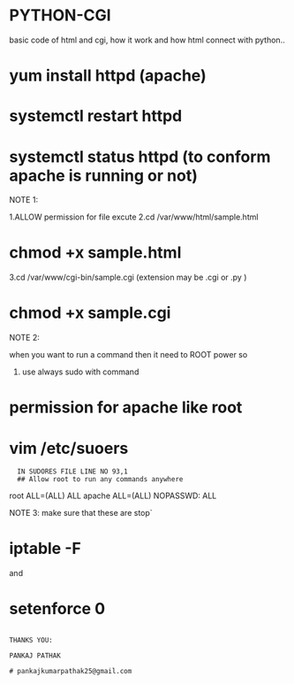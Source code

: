 # PYTHON-CGI
basic code of html and cgi, how it work and how html connect with python..
# yum install httpd    (apache)
# systemctl restart httpd
# systemctl status httpd   (to conform apache is running or not)
 
NOTE 1:

1.ALLOW  permission for file excute
2.cd /var/www/html/sample.html
# chmod +x sample.html

3.cd /var/www/cgi-bin/sample.cgi       (extension may be .cgi or .py )
# chmod +x sample.cgi

NOTE 2:

when you want to run a command then it need to ROOT power so 
 1. use always sudo with command 
# permission for apache like root 
# vim /etc/suoers
      IN SUDORES FILE LINE NO 93,1
      ## Allow root to run any commands anywhere 
root    ALL=(ALL)       ALL
apache  ALL=(ALL)       NOPASSWD: ALL

NOTE 3:
make sure that these are stop`
# iptable -F
   and
# setenforce 0


                                                                                      THANKS YOU:
                                                                                      PANKAJ PATHAK
                                                                                     # pankajkumarpathak25@gmail.com
